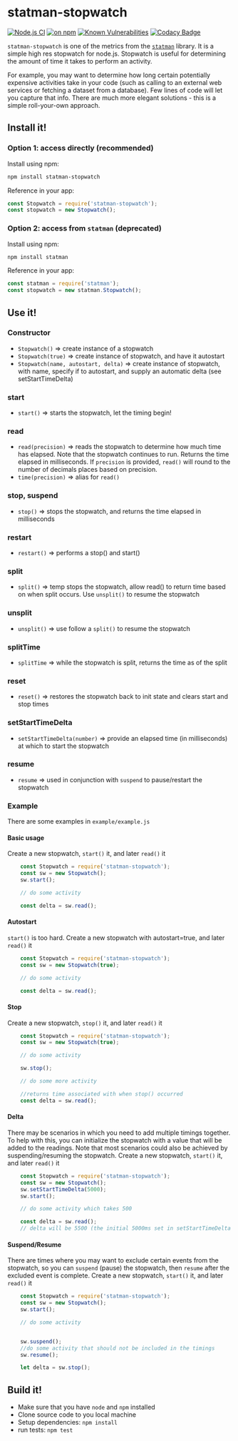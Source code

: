 # statman-stopwatch 

[![Node.js CI](https://github.com/jasonray/statman-stopwatch/actions/workflows/node.js.yml/badge.svg)](https://github.com/jasonray/statman-stopwatch/actions/workflows/node.js.yml) [![on npm](http://img.shields.io/npm/v/statman-stopwatch.svg?style=flat)](https://www.npmjs.org/package/statman-stopwatch) [![Known Vulnerabilities](https://snyk.io/test/github/jasonray/statman-stopwatch/badge.svg)](https://snyk.io/test/github/jasonray/statman-stopwatch) [![Codacy Badge](https://app.codacy.com/project/badge/Grade/1afa7995fa5c4f7ba94d06d2a8fb3086)](https://app.codacy.com/gh/jasonray/statman-stopwatch/dashboard?utm_source=gh&utm_medium=referral&utm_content=&utm_campaign=Badge_grade)

`statman-stopwatch` is one of the metrics from the [`statman`](https://github.com/jasonray/statman) library.  It is a simple high res stopwatch for node.js.  Stopwatch is useful for determining the amount of time it takes to perform an activity.

For example, you may want to determine how long certain potentially expensive activities take in your code (such as calling to an external web services or fetching a dataset from a database).  Few lines of code will let you capture that info.  There are much more elegant solutions - this is a simple roll-your-own approach.

## Install it!
### Option 1: access directly (recommended)
Install using npm:
``` bash
npm install statman-stopwatch
```

Reference in your app:
``` javascript
const Stopwatch = require('statman-stopwatch');
const stopwatch = new Stopwatch();
```

### Option 2: access from `statman` (deprecated)
Install using npm:
``` bash
npm install statman
```

Reference in your app:
``` javascript
const statman = require('statman');
const stopwatch = new statman.Stopwatch();
```

## Use it!
### Constructor
-   `Stopwatch()` => create instance of a stopwatch
-   `Stopwatch(true)` => create instance of stopwatch, and have it autostart
-   `Stopwatch(name, autostart, delta)` => create instance of stopwatch, with name, specify if to autostart, and supply an automatic delta (see setStartTimeDelta)

### start
-   `start()` => starts the stopwatch, let the timing begin!

### read
-   `read(precision)` => reads the stopwatch to determine how much time has elapsed.  Note that the stopwatch continues to run.  Returns the time elapsed in milliseconds.  If `precision` is provided, `read()` will round to the number of decimals places based on precision.
-   `time(precision)` => alias for `read()`

### stop, suspend
-   `stop()` => stops the stopwatch, and returns the time elapsed in milliseconds

### restart
-   `restart()` => performs a stop() and start()

### split
-   `split()` => temp stops the stopwatch, allow read() to return time based on when split occurs.  Use `unsplit()` to resume the stopwatch

### unsplit
-   `unsplit()` => use follow a `split()` to resume the stopwatch

### splitTime
-   `splitTime` => while the stopwatch is split, returns the time as of the split

### reset
-   `reset()` => restores the stopwatch back to init state and clears start and stop times

### setStartTimeDelta
-   `setStartTimeDelta(number)` => provide an elapsed time (in milliseconds) at which to start the stopwatch

### resume
-   `resume` => used in conjunction with `suspend` to pause/restart the stopwatch

### Example

There are some examples in `example/example.js`

#### Basic usage
Create a new stopwatch, `start()` it, and later `read()` it
``` javascript
    const Stopwatch = require('statman-stopwatch');
    const sw = new Stopwatch();
    sw.start();

    // do some activity

    const delta = sw.read();
 ```

#### Autostart
`start()` is too hard.  Create a new stopwatch with autostart=true, and later `read()` it
``` javascript
    const Stopwatch = require('statman-stopwatch');
    const sw = new Stopwatch(true);

    // do some activity

    const delta = sw.read();
 ```

#### Stop
Create a new stopwatch, `stop()` it, and later `read()` it
``` javascript
    const Stopwatch = require('statman-stopwatch');
    const sw = new Stopwatch(true);

    // do some activity

    sw.stop();

    // do some more activity

    //returns time associated with when stop() occurred
    const delta = sw.read();
 ```

#### Delta
There may be scenarios in which you need to add multiple timings together.  To help with this, you can initialize the stopwatch with a value that will be added to the readings.
Note that most scenarios could also be achieved by suspending/resuming the stopwatch.
Create a new stopwatch, `start()` it, and later `read()` it
``` javascript
    const Stopwatch = require('statman-stopwatch');
    const sw = new Stopwatch();
    sw.setStartTimeDelta(5000);
    sw.start();

    // do some activity which takes 500

    const delta = sw.read();
    // delta will be 5500 (the initial 5000ms set in setStartTimeDelta plus the elapsed 500ms)
 ```

#### Suspend/Resume
There are times where you may want to exclude certain events from the stopwatch, so you can `suspend` (pause) the stopwatch, then `resume` after the excluded event is complete.
Create a new stopwatch, `start()` it, and later `read()` it
``` javascript
    const Stopwatch = require('statman-stopwatch');
    const sw = new Stopwatch();
    sw.start();

    // do some activity


    sw.suspend();
    //do some activity that should not be included in the timings
    sw.resume();

    let delta = sw.stop();
 ```
 
## Build it!
-   Make sure that you have `node` and `npm` installed
-   Clone source code to you local machine
-   Setup dependencies: `npm install`
-   run tests: `npm test`
